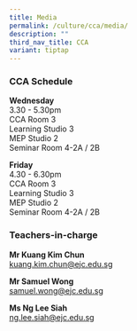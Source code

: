 ```yaml
---
title: Media
permalink: /culture/cca/media/
description: ""
third_nav_title: CCA
variant: tiptap
---
```

<h3><strong>CCA Schedule</strong></h3>
<p><strong>Wednesday</strong>
<br>3.30 - 5.30pm
<br>CCA Room 3
<br>Learning Studio 3
<br>MEP Studio 2
<br>Seminar Room 4-2A / 2B
<br>
</p>
<p><strong>Friday</strong>
<br>4.30 - 6.30pm
<br>CCA Room 3
<br>Learning Studio 3
<br>MEP Studio 2
<br>Seminar Room 4-2A / 2B</p>
<h3><strong>Teachers-in-charge</strong></h3>
<p><strong>Mr Kuang Kim Chun</strong>
<br><a href="mailto:kuang.kim.chun@ejc.edu.sg" rel="noopener noreferrer nofollow" target="_blank">kuang.kim.chun@ejc.edu.sg</a>
</p>
<p><strong>Mr Samuel Wong</strong>
<br><a href="mailto:samuel.wong@ejc.edu.sg" rel="noopener noreferrer nofollow" target="_blank">samuel.wong@ejc.edu.sg</a>
</p>
<p><strong>Ms Ng Lee Siah</strong>
<br><a href="mailto:ng.lee.siah@ejc.edu.sg" rel="noopener noreferrer nofollow" target="_blank">ng.lee.siah@ejc.edu.sg</a>
</p>